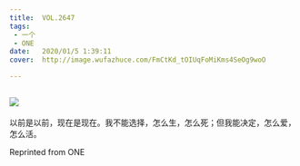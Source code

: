 ```yaml
---
title:	VOL.2647
tags:
 - 一个
 - ONE
date:	2020/01/5 1:39:11
cover:	http://image.wufazhuce.com/FmCtKd_tOIUqFoMiKms4SeOg9woO

---
```

![](http://image.wufazhuce.com/FmCtKd_tOIUqFoMiKms4SeOg9woO)
---

以前是以前，现在是现在。我不能选择，怎么生，怎么死；但我能决定，怎么爱，怎么活。
 
Reprinted from ONE
